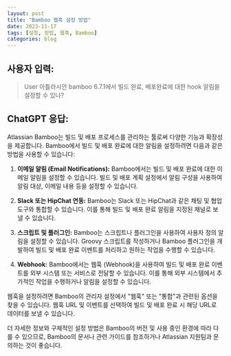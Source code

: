 ```yaml
---
layout: post
title: "Bamboo 웹훅 설정 방법"
date: 2023-11-17
tags: [설정, 방법, 웹훅, Bamboo]
categories: blog
---
```


## 사용자 입력:
> User
아틀라시안 bamboo 6.7.1에서 빌드 완료, 배포완료에 대한 hook 알림을 설정할 수 있나?

## ChatGPT 응답:
> 
Atlassian Bamboo는 빌드 및 배포 프로세스를 관리하는 툴로써 다양한 기능과 확장성을 제공합니다. Bamboo에서 빌드 및 배포 완료에 대한 알림을 설정하려면 다음과 같은 방법을 사용할 수 있습니다:

1. **이메일 알림 (Email Notifications):** Bamboo에서는 빌드 및 배포 완료에 대한 이메일 알림을 설정할 수 있습니다. 빌드 및 배포 계획 설정에서 알림 구성을 사용하여 알림 대상, 이메일 내용 등을 설정할 수 있습니다.

2. **Slack 또는 HipChat 연동:** Bamboo는 Slack 또는 HipChat과 같은 채팅 및 협업 도구와 통합할 수 있습니다. 이를 통해 빌드 및 배포 완료 알림을 지정된 채널로 보낼 수 있습니다.

3. **스크립트 및 플러그인:** Bamboo는 스크립트나 플러그인을 사용하여 사용자 정의 알림을 설정할 수 있습니다. Groovy 스크립트를 작성하거나 Bamboo 플러그인을 개발하여 빌드 및 배포 완료 이벤트를 처리하고 원하는 작업을 수행할 수 있습니다.

4. **Webhook:** Bamboo에서는 웹훅 (Webhook)을 사용하여 빌드 및 배포 완료 이벤트를 외부 시스템 또는 서비스로 전달할 수 있습니다. 이를 통해 외부 시스템에서 추가적인 작업을 수행하거나 알림을 설정할 수 있습니다.

웹훅을 설정하려면 Bamboo의 관리자 설정에서 "웹훅" 또는 "통합"과 관련된 옵션을 찾을 수 있습니다. 웹훅 URL 및 이벤트를 선택하여 빌드 및 배포 완료 시 해당 URL로 데이터를 보낼 수 있습니다.

더 자세한 정보와 구체적인 설정 방법은 Bamboo의 버전 및 사용 중인 환경에 따라 다를 수 있으므로, Bamboo의 문서나 관련 가이드를 참조하거나 Atlassian 지원팀과 문의하는 것이 좋습니다.

